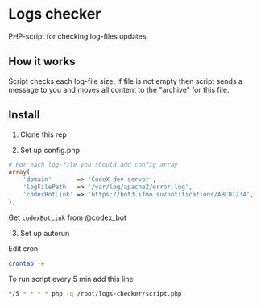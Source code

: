 # Logs checker
PHP-script for checking log-files updates.

## How it works
Script checks each log-file size. If file is not empty then script sends a message to you and moves all content to the "archive" for this file.

## Install

1. Clone this rep

2. Set up config.php

```php
# For each log-file you should add config array
array(
    'domain'       => 'CodeX dev server',
    'logFilePath'  => '/var/log/apache2/error.log',
    'codexBotLink' => 'https://bot3.ifmo.su/notifications/ABCD1234',
),
```
Get `codexBotLink` from [@codex_bot](https://t.me/codex_bot.)

3. Set up autorun

Edit cron
```bash
crontab -e
```

To run script every 5 min add this line
```bash
*/5 * * * * php -q /root/logs-checker/script.php
```
